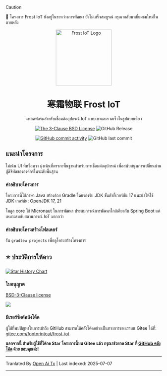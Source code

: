 > [!CAUTION]
> 🚧 โครงการ Frost IoT ยังอยู่ในระหว่างการพัฒนา ยังไม่เสร็จสมบูรณ์ กรุณากลับมาเยี่ยมชมใหม่ในภายหลัง

<div align="center">

<p>
    <img src="https://raw.githubusercontent.com/footprintcat/frost-iot/main/./docs/assets/logo/frostiot.svg" width="180" height="180" alt="Frost IoT Logo" />
</p>

# 寒霜物联 Frost IoT

แพลตฟอร์มสำหรับเชื่อมต่ออุปกรณ์ IoT แบบเบาและรวดเร็วในรูปแบบเดียว

<!-- https://shields.io/badges/static-badge -->
[![The 3-Clause BSD License](https://img.shields.io/badge/License-BSD--3--Clause_License-cyan?logo=bsd)](https://opensource.org/license/BSD-3-Clause) ![GitHub Release](https://img.shields.io/github/v/release/footprintcat/frost-iot)

[![GitHub commit activity](https://img.shields.io/github/commit-activity/t/footprintcat/frost-iot)](https://github.com/footprintcat/frost-iot/commits/) ![GitHub last commit](https://img.shields.io/github/last-commit/footprintcat/frost-iot)
</div>

## แนะนำโครงการ

ไม่เน้น UI ที่หวือหวา มุ่งเน้นที่ตรรกะพื้นฐานสำหรับการเชื่อมต่ออุปกรณ์ เพื่อสนับสนุนการเปลี่ยนผ่านสู่ดิจิทัลขององค์กรในระดับพื้นฐาน

### คำอธิบายโครงการ

โครงการนี้ใช้ภาษา Java สร้างด้วย Gradle โดยรองรับ JDK ขั้นต่ำที่เวอร์ชัน 17 แนะนำให้ใช้ JDK เวอร์ชัน: OpenJDK 17, 21

โมดูล core ใช้ Micronaut ในการพัฒนา ประสบการณ์การพัฒนาใกล้เคียงกับ Spring Boot แต่เหมาะสมกับสถานการณ์ IoT มากกว่า

### คำอธิบายโครงสร้างโฟลเดอร์

รัน `gradlew projects` เพื่อดูโครงสร้างโครงการ

<!--
```
<root>
  |- common: Common package
  |- design: สื่อการออกแบบ
```
-->

## ⭐ ประวัติการให้ดาว

[![Star History Chart](https://api.star-history.com/svg?repos=footprintcat/frost-iot&type=Date)](https://www.star-history.com/#footprintcat/frost-iot&Date)

### ใบอนุญาต

[BSD-3-Clause license](LICENSE)

![](https://raw.githubusercontent.com/footprintcat/frost-iot/main/./docs/diagram/许可证说明.embed.svg)

### มิเรอร์ซิงค์คลังโค้ด

ผู้ใช้ที่พบปัญหาในการเข้าถึง GitHub สามารถใช้คลังโค้ดอย่างเป็นทางการของเราบน Gitee ได้ที่: [gitee.com/footprintcat/frost-iot](https://gitee.com/footprintcat/frost-iot)

**นอกจากนี้ สำหรับผู้ใช้ที่ได้กด Star โครงการนี้บน Gitee แล้ว กรุณาช่วยกด Star ที่ [GitHub คลังโค้ด](https://github.com/footprintcat/frost-iot) ด้วย ขอบคุณค่ะ!**

---

Tranlated By [Open Ai Tx](https://github.com/OpenAiTx/OpenAiTx) | Last indexed: 2025-07-07

---